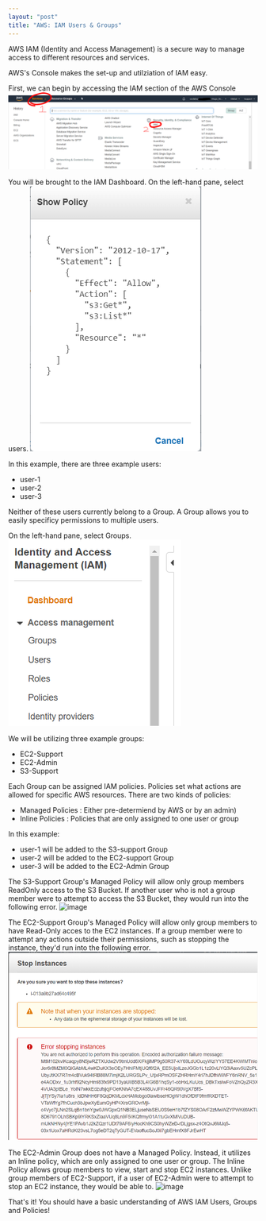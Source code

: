 ```yaml
---
layout: "post"
title: "AWS: IAM Users & Groups"
---
```


AWS IAM (Identity and Access Management) is a secure way to manage access to different resources and services.

AWS's Console makes the set-up and utilziation of IAM easy.

First, we can begin by accessing the IAM section of the AWS Console
![image](/assets/Capture1.PNG)

You will be brought to the IAM Dashboard. On the left-hand pane, select users.
![image](/assets/Capture2.PNG)

In this example, there are three example users:
- user-1
- user-2
- user-3

Neither of these users currently belong to a Group. A Group allows you to easily specificy permissions to multiple users.

On the left-hand pane, select Groups.
![image](/assets/Capture3.PNG)

We will be utilizing three example groups:
- EC2-Support
- EC2-Admin
- S3-Support

Each Group can be assigned IAM policies. Policies set what actions are allowed for specific AWS resources. There are two kinds of policies:

- Managed Policies : Either pre-determiend by AWS or by an admin)
- Inline Policies : Policies that are only assigned to one user or group

In this example:
- user-1 will be added to the S3-support Group
- user-2 will be added to the EC2-support Group
- user-3 will be added to the EC2-Admin Group

The S3-Support Group's Managed Policy will allow only group members ReadOnly access to the S3 Bucket.
If another user who is not a group member were to attempt to access the S3 Bucket, they would run into the following error.
![image](assets/user2_s3fail.PNG)

The EC2-Support Group's Managed Policy will allow only group members to have Read-Only acces to the EC2 instances. If a group member were to attempt any actions outside their permissions, such as stopping the instance, they'd run into the following error.
![image](assets/user2-ec2stopfail.PNG) 

The EC2-Admin Group does not have a Managed Policy. Instead, it utilizes an Inline policy, which are only assigned to one user or group. The Inline Policy allows group members to view, start and stop EC2 instances. Unlike group members of EC2-Support, if a user of EC2-Admin were to attempt to stop an EC2 instance, they would be able to.
![image](assets/user3-ec2stop/PNG)

That's it! You should have a basic understanding of AWS IAM Users, Groups and Policies!
